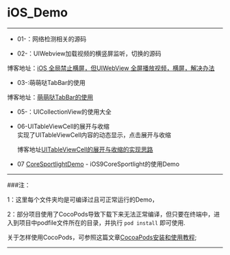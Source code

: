 # iOS_Demo


---

- 01-：网络检测相关的源码

- 02-：UIWebview加载视频的横竖屏监听，切换的源码

博客地址：[iOS 全局禁止横屏，但UIWebView 全屏播放视频，横屏，解决办法](http://www.cnblogs.com/fengtengfei/p/4646562.html)

- 03-:萌萌哒TabBar的使用

博客地址：[萌萌哒TabBar的使用](http://darren90.github.io/2015/09/12/%E8%90%8C%E8%90%8C%E5%93%92TabBar%E7%9A%84%E4%BD%BF%E7%94%A8/)

- 05-：UICollectionView的使用大全
- 06-UITableViewCell的展开与收缩	
	实现了UITableViewCell内容的动态显示，点击展开与收缩
	
	博客地址[UITableViewCell的展开与收缩的实现思路](http://www.cnblogs.com/fengtengfei/p/5084222.html)


- 07  [CoreSportlightDemo](https://github.com/darren90/iOS_Demo/tree/master/07-CoreSportlightDemo) - iOS9CoreSportlight的使用Demo




---

###注：

1：这里每个文件夹均是可编译过且可正常运行的Demo，

2：部分项目使用了CocoPods导致下载下来无法正常编译，但只要在终端中，进入到项目中podfile文件所在的目录，并执行 `pod install` 即可使用.

关于怎样使用CocoPods，可参照这篇文章[CocoaPods安装和使用教程](http://code4app.com/article/cocoapods-install-usage);

---
